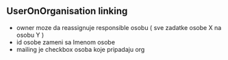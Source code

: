 ## UserOnOrganisation linking
- owner moze da reassignuje responsible osobu ( sve zadatke osobe X na osobu Y )
- id osobe zameni sa Imenom osobe
- mailing je checkbox osoba koje pripadaju org
